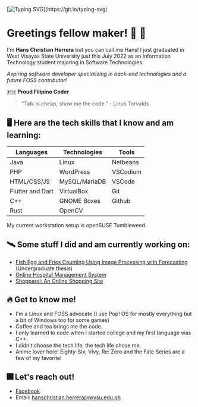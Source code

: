 [![Typing SVG](https://readme-typing-svg.herokuapp.com/?lines=Hello+there+fellow+coder!;I'm+Hans;Feel+free+to+explore!)](https://git.io/typing-svg)
# Greetings fellow maker! :wave: :robot:

I'm **Hans Christian Herrera** but you can call me Hans!
I just graduated in West Visayas State University just this July 2022 as an Information Technology student majoring in Software Technologies.

*Aspiring software developer specializing in back-end technologies and a future FOSS contributor!*

🇵🇭 **Proud Filipino Coder**

> "Talk is cheap, show me the code."
     - Linus Torvalds

## 🖥️ Here are the tech skills that I know and am learning:

|Languages|Technologies|Tools|
| --------- | --------- | --------- |
|Java|Linux|Netbeans|
|PHP|WordPress|VSCodium|
|HTML/CSS/JS|MySQL/MariaDB|VSCode|
|Flutter and Dart|VirtualBox|Git|
|C++|GNOME Boxes|Github|
|Rust|OpenCV||

My current workstation setup is openSUSE Tumbleweed.

## 🛰️ **Some stuff I did and am currently working on:**
- [Fish Egg and Fries Counting Using Image Processing with Forecasting](https://github.com/HanYangCoder/javaimgproc-testbed) (Undergraduate thesis)
- [Online Hospital Management System](https://github.com/HanYangCoder/web-hospital-management-system)
- [Shopparel: An Online Shopping Site](https://github.com/HanYangCoder/Shopparel-Website-Repo)

## 🔥 **Get to know me!**
- I'm a Linux and FOSS advocate (I use Pop! OS for mostly everything but a bit of Windows too for some games)
- Coffee and tea brings me the code.
- I only learned to code when I started college and my first language was C++.
- I didn't choose the tech life, the tech life chose me.
- Anime lover here! Eighty-Six, Vivy, Re: Zero and the Fate Series are a few of my favorite!

## 🎆 **Let's reach out!**
- [Facebook](https://www.facebook.com/Hahahahahahansssss/)
- Email: hanschristian.herrera@wvsu.edu.ph
<!--
**HansoYang647/HansoYang647** is a ✨ _special_ ✨ repository because its `README.md` (this file) appears on your GitHub profile.

Here are some ideas to get you started:

- 🔭 I’m currently working on ...
- 🌱 I’m currently learning ...
- 👯 I’m looking to collaborate on ...
- 🤔 I’m looking for help with ...
- 💬 Ask me about ...
- 📫 How to reach me: ...
- 😄 Pronouns: ...
- ⚡ Fun fact: ...
-->
